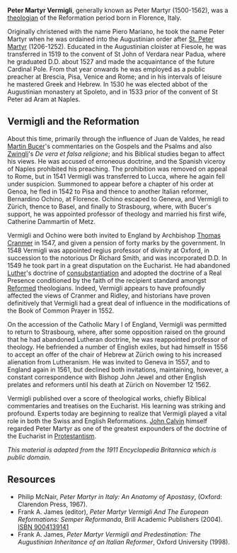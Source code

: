 **Peter Martyr Vermigli**, generally known as Peter Martyr
(1500-1562), was a [theologian](Theologian "Theologian") of the
Reformation period born in Florence, Italy.

Originally christened with the name Piero Mariano, he took the name
Peter Martyr when he was ordained into the Augustinian order after
[St. Peter Martyr](Peter_Martyr "Peter Martyr") (1206-1252).
Educated in the Augustinian cloister at Fiesole, he was transferred
in 1519 to the convent of St John of Verdara near Padua, where he
graduated D.D. about 1527 and made the acquaintance of the future
Cardinal Pole. From that year onwards he was employed as a public
preacher at Brescia, Pisa, Venice and Rome; and in his intervals of
leisure he mastered Greek and Hebrew. In 1530 he was elected abbot
of the Augustinian monastery at Spoleto, and in 1533 prior of the
convent of St Peter ad Aram at Naples.

## Vermigli and the Reformation

About this time, primarily through the influence of Juan de Valdes,
he read [Martin Bucer](Martin_Bucer "Martin Bucer")'s commentaries
on the Gospels and the Psalms and also
[Zwingli](Huldreich_Zwingli "Huldreich Zwingli")'s
*De vera et falsa religione*; and his Biblical studies began to
affect his views. He was accused of erroneous doctrine, and the
Spanish viceroy of Naples prohibited his preaching. The prohibition
was removed on appeal to Rome, but in 1541 Vermigli was transferred
to Lucca, where he again fell under suspicion. Summoned to appear
before a chapter of his order at Genoa, he fled in 1542 to Pisa and
thence to another Italian reformer, Bernardino Ochino, at Florence.
Ochino escaped to Geneva, and Vermigli to Zürich, thence to Basel,
and finally to Strasbourg, where, with Bucer's support, he was
appointed professor of theology and married his first wife,
Catherine Dammartin of Metz.

Vermigli and Ochino were both invited to England by Archbishop
[Thomas Cranmer](Thomas_Cranmer "Thomas Cranmer") in 1547, and
given a pension of forty marks by the government. In 1548 Vermigli
was appointed regius professor of divinity at Oxford, in succession
to the notorious Dr Richard Smith, and was incorporated D.D. In
1549 he took part in a great disputation on the Eucharist. He had
abandoned [Luther](Martin_Luther "Martin Luther")'s doctrine of
[consubstantiation](Consubstantiation "Consubstantiation") and
adopted the doctrine of a Real Presence conditioned by the faith of
the recipient standard amongst [Reformed](Reformed "Reformed")
theologians. Indeed, Vermigli appears to have profoundly affected
the views of Cranmer and Ridley, and historians have proven
definitively that Vermigli had a great deal of influence in the
modifications of the Book of Common Prayer in 1552.

On the accession of the Catholic Mary I of England, Vermigli was
permitted to return to Strasbourg, where, after some opposition
raised on the ground that he had abandoned Lutheran doctrine, he
was reappointed professor of theology. He befriended a number of
English exiles, but had himself in 1556 to accept an offer of the
chair of Hebrew at Zürich owing to his increased alienation from
Lutheranism. He was invited to Geneva in 1557, and to England again
in 1561, but declined both invitations, maintaining, however, a
constant correspondence with Bishop John Jewel and other English
prelates and reformers until his death at Zürich on November 12
1562.

Vermigli published over a score of theological works, chiefly
Biblical commentaries and treatises on the Eucharist. His learning
was striking and profound. Experts today are beginning to realize
that Vermigli played a vital role in both the Swiss and English
Reformations. [John Calvin](John_Calvin "John Calvin") himself
regarded Peter Martyr as one of the greatest expounders of the
doctrine of the Eucharist in
[Protestantism](Protestantism "Protestantism").

*This material is adapted from the 1911 Encyclopedia Britannica which is public domain.*

## Resources

-   Philip McNair, *Peter Martyr in Italy: An Anatomy of Apostasy*,
    (Oxford: Clarendon Press, 1967).
-   Frank A. James (editor),
    *Peter Martyr Vermigli And The European Reformations: Semper Reformanda*,
    Brill Academic Publishers (2004).
    [ISBN 9004139141](http://www.theopedia.com/Special:BookSources/9004139141)
-   Frank A. James,
    *Peter Martyr Vermigli and Predestination: The Augustinian Inheritance of an Italian Reformer*,
    Oxford University (1998).



